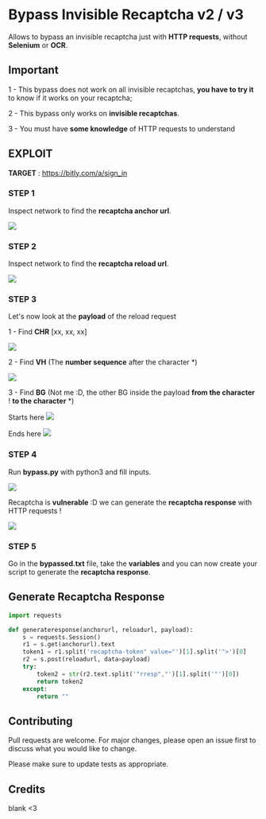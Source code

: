 # Bypass Invisible Recaptcha v2 / v3

Allows to bypass an invisible recaptcha just with **HTTP requests**, without **Selenium** or **OCR**.
## Important

1 - This bypass does not work on all invisible recaptchas, **you have to try it** to know if it works on your recaptcha;

2 - This bypass only works on **invisible recaptchas**.

3 - You must have **some knowledge** of HTTP requests to understand

## EXPLOIT

**TARGET** : https://bitly.com/a/sign_in
### STEP 1
Inspect network to find the **recaptcha anchor url**.

![](https://i.ibb.co/fFprvrH/anchor.png)

### STEP 2
Inspect network to find the **recaptcha reload url**.

![](https://i.ibb.co/1J3gxYY/reload.png)

### STEP 3
Let's now look at the **payload** of the reload request

1 - Find **CHR** [xx, xx, xx]

![](https://i.ibb.co/sjmFYCc/chr.png)

2 - Find **VH** (The **number sequence** after the character *)

![](https://i.ibb.co/HrchVCB/vh.png)

3 - Find **BG** (Not me :D, the other BG inside the payload **from the character** ! **to the character** *)

Starts here
![](https://i.ibb.co/nDTFfsY/bg1.png)

Ends here
![](https://i.ibb.co/BwMRhPt/bg2.png)

### STEP 4
Run **bypass.py** with python3 and fill inputs.

![](https://i.ibb.co/MB3nDMN/inputs.png)

Recaptcha is **vulnerable** :D we can generate the **recaptcha response** with HTTP requests !

![](https://i.ibb.co/3WCj0XC/bypass.png)

### STEP 5
Go in the **bypassed.txt** file, take the **variables** and you can now create your script to generate the **recaptcha response**.



## Generate Recaptcha Response

```python
import requests

def generateresponse(anchorurl, reloadurl, payload):
    s = requests.Session()
    r1 = s.get(anchorurl).text
    token1 = r1.split('recaptcha-token" value="')[1].split('">')[0]
    r2 = s.post(reloadurl, data=payload)
    try:
        token2 = str(r2.text.split('"rresp","')[1].split('"')[0])
        return token2
    except:
        return ""
```

## Contributing
Pull requests are welcome. For major changes, please open an issue first to discuss what you would like to change.

Please make sure to update tests as appropriate.

## Credits
blank <3
